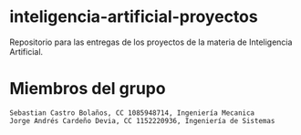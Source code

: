 # inteligencia-artificial-proyectos
Repositorio para las entregas de los proyectos de la materia de Inteligencia Artificial.

# Miembros del grupo

    Sebastian Castro Bolaños, CC 1085948714, Ingeniería Mecanica
    Jorge Andrés Cardeño Devia, CC 1152220936, Ingeniería de Sistemas
